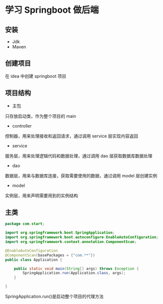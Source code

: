 # 学习 Springboot 做后端

## 安装

- Jdk
- Maven

## 创建项目

在 idea 中创建 springboot 项目

## 项目结构

- 主包

只存放启动类，作为整个项目的 main

- controller

控制器，用来处理接收和返回请求，通过调用 service 层实现内容返回

- service

服务层，用来处理逻辑代码和数据处理，通过调用 dao 层获取数据库数据处理

- dao

数据层，用来与数据库连接，获取需要使用的数据，通过调用 model 层创建实例

- model

实例层，用来声明需要用到的实例结构

## 主类

```java
package com.start;

import org.springframework.boot.SpringApplication;
import org.springframework.boot.autoconfigure.EnableAutoConfiguration;
import org.springframework.context.annotation.ComponentScan;

@EnableAutoConfiguration
@ComponentScan(basePackages = {"com.**"})
public class Application {

    public static void main(String[] args) throws Exception {
        SpringApplication.run(Application.class, args);
    }

}
```

SpringApplication.run()是启动整个项目的代理方法

<Valine></Valine>
